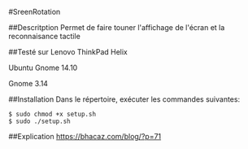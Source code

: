 #SreenRotation

##Descritption
Permet de faire touner l'affichage de l'écran et la reconnaisance tactile

##Testé sur
Lenovo ThinkPad Helix

Ubuntu Gnome 14.10

Gnome 3.14

##Installation
Dans le répertoire, exécuter les commandes suivantes:

    $ sudo chmod +x setup.sh
    $ sudo ./setup.sh

##Explication
https://bhacaz.com/blog/?p=71
